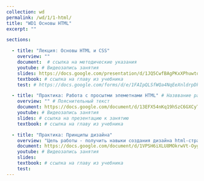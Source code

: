 ```yaml
---
collection: wd
permalink: /wd/1/1-html/
title: "WD1 Основы HTML"
excerpt: ""

sections:

  - title: "Лекция: Основы HTML и CSS" 
    overview: ""
    document:  # ссылка на методические указания
    youtube: # Видеозапись занятия
    slides: https://docs.google.com/presentation/d/1JQ5CwfBAgPKxXPhuwtoZvrWgmcn2n1uZX-0TWAyLiVc/edit?usp=sharing # ссылка на презентацию к занятию
    textbook: # ссылка на главу из учебника
    test: # https://docs.google.com/forms/d/e/1FAIpQLSfWQa4NqEeXnldrpDkBWI8sQgfg33w4Kjdb5Sx0PsCtMYdzGA/closedform

  - title: "Практика: Работа с просытми элеметнами HTML" # Назввание работы
    overview: "" # Пояснительный текст
    document: https://docs.google.com/document/d/13EFX54nKq19hSzC6GXCyTVC3zueS-HK9R4dz2J7wpQk/edit?usp=sharing
    youtube: # Видеозапись занятия
    slides: # ссылка на презентацию к занятию
    textbook: # ссылка на главу из учебника

  - title: "Практика: Принципы дизайна" 
    overview: "Цель работы - получить навыки создания дизайна html-страниц."
    document: https://docs.google.com/document/d/1VPSH6iXLU8MOkrwVt-OygrHdvoO3jMM0/edit?usp=sharing&ouid=116003821381017651142&rtpof=true&sd=true # ссылка на методические указания
    youtube: # Видеозапись занятия
    slides: 
    textbook: # ссылка на главу из учебника
    test: 
---
```


